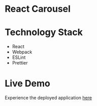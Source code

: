 # React Carousel

# Technology Stack

- React
- Webpack
- ESLint
- Prettier

# Live Demo

Experience the deployed application [here](https://statuesque-chebakia-474301.netlify.app)
